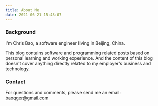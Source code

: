```yaml
---
title: About Me
date: 2021-06-21 15:43:07
---
```


### Background 
I'm Chris Bao, a software engineer living in Beijing, China. 

This blog contains software and programming related posts based on personal learning and working experience. And the content of this blog doesn't cover anything directly related to my employer's business and technology.

### Contact
For questions and comments, please send me an email: <baoqger@gmail.com>